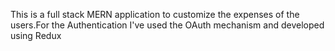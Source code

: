 This is a full stack MERN application to customize the expenses of the users.For the Authentication I've used the OAuth mechanism and developed using Redux
